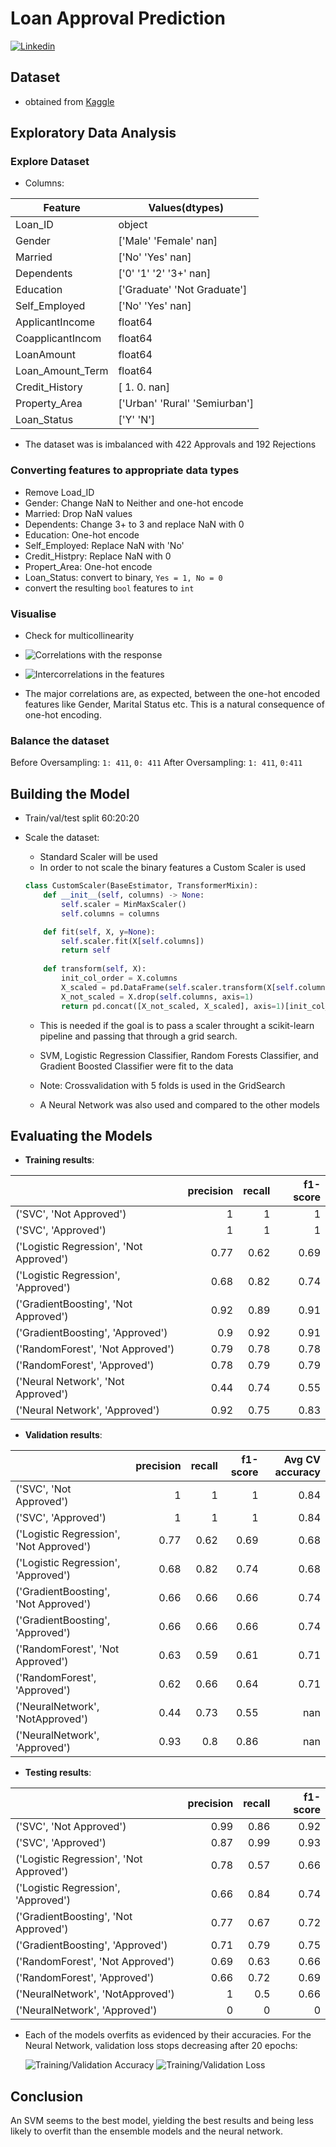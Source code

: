 # Loan Approval Prediction

[![Linkedin](https://img.shields.io/badge/LinkedIn-0077B5?style=for-the-badge&logo=linkedin&logoColor=white)](https://www.linkedin.com/in/bonga-dumakude)

## Dataset 
- obtained from [Kaggle](https://www.kaggle.com/datasets/altruistdelhite04/loan-prediction-problem-dataset)

## Exploratory Data Analysis
### Explore Dataset
- Columns: 

| Feature           | Values(dtypes)                |
| ----------------- | ----------------------------- |
| Loan_ID           | object                        |
| Gender            | ['Male' 'Female' nan]         |
| Married           | ['No' 'Yes' nan]              |
| Dependents        | ['0' '1' '2' '3+' nan]        |
| Education         | ['Graduate' 'Not Graduate']   |
| Self_Employed     | ['No' 'Yes' nan]              |
| ApplicantIncome   | float64                       |
| CoapplicantIncom  | float64                       |
| LoanAmount        | float64                       |
| Loan_Amount_Term  | float64                       |
| Credit_History    | [ 1.  0. nan]                 |
| Property_Area     | ['Urban' 'Rural' 'Semiurban'] |
| Loan_Status       | ['Y' 'N']                     |
- The dataset was is imbalanced with 422 Approvals and 192 Rejections
### Converting features to appropriate data types
- Remove Load_ID
- Gender: Change NaN to Neither and one-hot encode
- Married: Drop NaN values
- Dependents: Change 3+ to 3 and replace NaN with 0
- Education: One-hot encode
- Self_Employed: Replace NaN with 'No'
- Credit_Histpry: Replace NaN with 0
- Propert_Area: One-hot encode
- Loan_Status: convert to binary, `Yes = 1, No = 0`
- convert the resulting `bool` features to `int`

### Visualise
- Check for multicollinearity
- ![Correlations with the response](./images/corrbarplot.png)
- ![Intercorrelations in the features](./images/heatmap.png)

- The major correlations are, as expected, between the one-hot encoded features like Gender, Marital Status etc. This is a natural consequence of one-hot encoding.

### Balance the dataset
Before Oversampling: `1: 411`, `0: 411`
After Oversampling: `1: 411`, `0:411`

## Building the Model
- Train/val/test split 60:20:20
- Scale the dataset:
    - Standard Scaler will be used
    - In order to not scale the binary features a Custom Scaler is used
    
    ```python
    class CustomScaler(BaseEstimator, TransformerMixin):
        def __init__(self, columns) -> None:
            self.scaler = MinMaxScaler()
            self.columns = columns 
    
        def fit(self, X, y=None):
            self.scaler.fit(X[self.columns])
            return self
        
        def transform(self, X):
            init_col_order = X.columns
            X_scaled = pd.DataFrame(self.scaler.transform(X[self.columns]), columns=self.columns, index=X.index)
            X_not_scaled = X.drop(self.columns, axis=1)
            return pd.concat([X_not_scaled, X_scaled], axis=1)[init_col_order]
    ```

    - This is needed if the goal is to pass a scaler throught a scikit-learn pipeline and passing that through a grid search.

    - SVM, Logistic Regression Classifier, Random Forests Classifier, and Gradient Boosted Classifier were fit to the data

    - Note: Crossvalidation with 5 folds is used in the GridSearch

    - A Neural Network was also used and compared to the other models

## Evaluating the Models

- __Training results__:

|                                         |   precision |   recall |   f1-score |
|:----------------------------------------|------------:|---------:|-----------:|
| ('SVC', 'Not Approved')                 |        1    |     1    |       1    |
| ('SVC', 'Approved')                     |        1    |     1    |       1    |
| ('Logistic Regression', 'Not Approved') |        0.77 |     0.62 |       0.69 |
| ('Logistic Regression', 'Approved')     |        0.68 |     0.82 |       0.74 |
| ('GradientBoosting', 'Not Approved')    |        0.92 |     0.89 |       0.91 |
| ('GradientBoosting', 'Approved')        |        0.9  |     0.92 |       0.91 |
| ('RandomForest', 'Not Approved')        |        0.79 |     0.78 |       0.78 |
| ('RandomForest', 'Approved')            |        0.78 |     0.79 |       0.79 |
| ('Neural Network', 'Not Approved')      |        0.44 |     0.74 |       0.55 |
| ('Neural Network', 'Approved')          |        0.92 |     0.75 |       0.83 |

- __Validation results__:

|                                         |   precision |   recall |   f1-score |   Avg CV accuracy |
|:----------------------------------------|------------:|---------:|-----------:|------------------:|
| ('SVC', 'Not Approved')                 |        1    |     1    |       1    |              0.84 |
| ('SVC', 'Approved')                     |        1    |     1    |       1    |              0.84 |
| ('Logistic Regression', 'Not Approved') |        0.77 |     0.62 |       0.69 |              0.68 |
| ('Logistic Regression', 'Approved')     |        0.68 |     0.82 |       0.74 |              0.68 |
| ('GradientBoosting', 'Not Approved')    |        0.66 |     0.66 |       0.66 |              0.74 |
| ('GradientBoosting', 'Approved')        |        0.66 |     0.66 |       0.66 |              0.74 |
| ('RandomForest', 'Not Approved')        |        0.63 |     0.59 |       0.61 |              0.71 |
| ('RandomForest', 'Approved')            |        0.62 |     0.66 |       0.64 |              0.71 |
| ('NeuralNetwork', 'NotApproved')        |        0.44 |     0.73 |       0.55 |            nan    |
| ('NeuralNetwork', 'Approved')           |        0.93 |     0.8  |       0.86 |            nan    |

- __Testing results__:

|                                         |   precision |   recall |   f1-score |
|:----------------------------------------|------------:|---------:|-----------:|
| ('SVC', 'Not Approved')                 |        0.99 |     0.86 |       0.92 |
| ('SVC', 'Approved')                     |        0.87 |     0.99 |       0.93 |
| ('Logistic Regression', 'Not Approved') |        0.78 |     0.57 |       0.66 |
| ('Logistic Regression', 'Approved')     |        0.66 |     0.84 |       0.74 |
| ('GradientBoosting', 'Not Approved')    |        0.77 |     0.67 |       0.72 |
| ('GradientBoosting', 'Approved')        |        0.71 |     0.79 |       0.75 |
| ('RandomForest', 'Not Approved')        |        0.69 |     0.63 |       0.66 |
| ('RandomForest', 'Approved')            |        0.66 |     0.72 |       0.69 |
| ('NeuralNetwork', 'NotApproved')        |        1    |     0.5  |       0.66 |
| ('NeuralNetwork', 'Approved')           |        0    |     0    |       0    |


- Each of the models overfits as evidenced by their accuracies. For the Neural Network, validation loss stops decreasing after 20 epochs:

    ![Training/Validation Accuracy](./images/Accuracy.png)
    ![Training/Validation Loss](./images/Loss.png)

## Conclusion 
An SVM seems to the best model, yielding the best results and being less likely to overfit than the ensemble models and the neural network.
